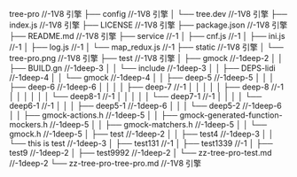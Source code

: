 tree-pro //-1V8 引擎
├── config //-1V8 引擎
│   └── tree.dev //-1V8 引擎
├── index.js //-1V8 引擎
├── LICENSE //-1V8 引擎
├── package.json //-1V8 引擎
├── README.md //-1V8 引擎
├── service //-1
│   ├── cnf.js //-1
│   ├── ini.js //-1
│   ├── log.js //-1
│   └── map_redux.js //-1
├── static //-1V8 引擎
│   └── tree-pro.png //-1V8 引擎
├── test //-1V8 引擎
│   ├── gmock //-1deep-2
│   │   ├── BUILD.gn //-1deep-3
│   │   └── include //-1deep-3
│   │       ├── DEPS-lidi //-1deep-4
│   │       └── gmock //-1deep-4
│   │           ├── deep-5 //-1deep-5
│   │           │   ├── deep-6 //-1deep-6
│   │           │   │   ├── deep-7 //-1
│   │           │   │   │   ├── deep-8 //-1
│   │           │   │   │   │   └── deep8-1 //-1
│   │           │   │   │   └── deep7-1 //-1
│   │           │   │   └── deep6-1 //-1
│   │           │   ├── deep5-1 //-1deep-6
│   │           │   └── deep5-2 //-1deep-6
│   │           ├── gmock-actions.h //-1deep-5
│   │           ├── gmock-generated-function-mockers.h //-1deep-5
│   │           ├── gmock-matchers.h //-1deep-5
│   │           └── gmock.h //-1deep-5
│   ├── test //-1deep-2
│   │   ├── test4 //-1deep-3
│   │   └── this is test //-1deep-3
│   ├── test131 //-1
│   ├── test1339 //-1
│   ├── test9 //-1deep-2
│   ├── test9992 //-1deep-2
│   └── zz-tree-pro-test.md //-1deep-2
└── zz-tree-pro-tree-pro.md //-1V8 引擎
